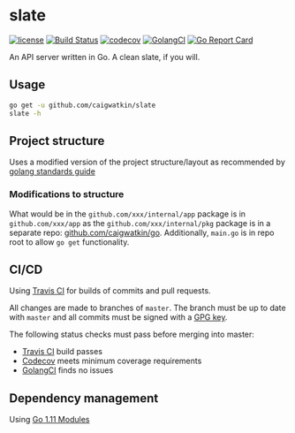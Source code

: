 # slate

[![license](http://img.shields.io/badge/license-Apache%20v2-orange.svg)](https://raw.githubusercontent.com/caigwatkin/slate/master/LICENSE)
[![Build Status](https://travis-ci.org/caigwatkin/slate.svg?branch=master)](https://travis-ci.org/caigwatkin/slate)
[![codecov](https://codecov.io/gh/caigwatkin/slate/branch/master/graph/badge.svg)](https://codecov.io/gh/caigwatkin/slate)
[![GolangCI](https://golangci.com/badges/github.com/caigwatkin/slate.svg)](https://golangci.com)
[![Go Report Card](https://goreportcard.com/badge/github.com/caigwatkin/slate)](https://goreportcard.com/report/github.com/caigwatkin/slate)

An API server written in Go. A clean slate, if you will.

## Usage

```bash
go get -u github.com/caigwatkin/slate
slate -h
```

## Project structure

Uses a modified version of the project structure/layout as recommended by [golang standards guide](https://github.com/golang-standards/project-layout)

### Modifications to structure

What would be in the `github.com/xxx/internal/app` package is in `github.com/xxx/app` as the `github.com/xxx/internal/pkg` package is in a separate repo: [github.com/caigwatkin/go](https://github.com/caigwatkin/go). Additionally, `main.go` is in repo root to allow `go get` functionality.

## CI/CD

Using [Travis CI](https://travis-ci.org) for builds of commits and pull requests.

All changes are made to branches of `master`. The branch must be up to date with `master` and all commits must be signed with a [GPG key](https://gnupg.org).

The following status checks must pass before merging into master:

- [Travis CI](https://travis-ci.org) build passes
- [Codecov](https://codecov.io) meets minimum coverage requirements
- [GolangCI](https://golangci.com) finds no issues

## Dependency management

Using [Go 1.11 Modules](https://github.com/golang/go/wiki/Modules)
